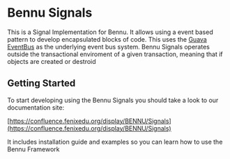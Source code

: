 Bennu Signals
=============

This is a Signal Implementation for Bennu. It allows using a event based pattern to develop encapsulated blocks of code. This uses the [Guava EventBus](https://code.google.com/p/guava-libraries/wiki/EventBusExplained) as the underlying event bus system. Bennu Signals operates outside the transactional enviroment of a given transaction, meaning that if objects are created or destroid 

## Getting Started

To start developing using the Bennu Signals you should take a look to our documentation site:

[https://confluence.fenixedu.org/display/BENNU/Signals](https://confluence.fenixedu.org/display/BENNU/Signals)

It includes installation guide and examples so you can learn how to use the Bennu Framework
